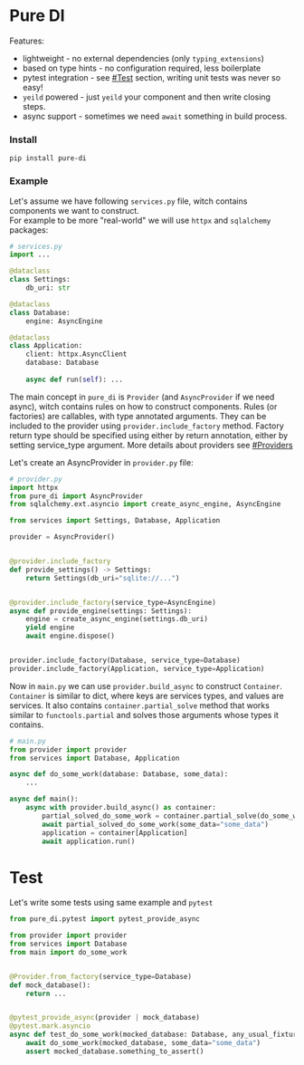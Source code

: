 # Pure DI
Features:
* lightweight - no external dependencies (only `typing_extensions`)
* based on type hints - no configuration required, less boilerplate   
* pytest integration - see [#Test](#Test) section, writing unit tests was never so easy!
* `yeild` powered - just `yeild` your component and then write closing steps.
* async support - sometimes we need `await` something in build process.

### Install
```commandline
pip install pure-di
```
### Example 
Let's assume we have following `services.py` file, witch contains components we want to construct.    
For example to be more "real-world" we will use `httpx` and `sqlalchemy` packages:

```python
# services.py
import ...

@dataclass
class Settings:
    db_uri: str

@dataclass
class Database:
    engine: AsyncEngine

@dataclass
class Application:
    client: httpx.AsyncClient
    database: Database
    
    async def run(self): ...

```
The main concept in `pure_di` is `Provider` (and `AsyncProvider` if we need async), 
witch contains rules on how to construct components. 
Rules (or factories) are callables, with type annotated arguments. They can be included to the provider using `provider.include_factory` method.
Factory return type should be specified using either by return annotation, either by setting service_type argument. More details about providers see [#Providers](#Providers)  

Let's create an AsyncProvider in `provider.py` file:

```python
# provider.py
import httpx
from pure_di import AsyncProvider
from sqlalchemy.ext.asyncio import create_async_engine, AsyncEngine

from services import Settings, Database, Application

provider = AsyncProvider()


@provider.include_factory
def provide_settings() -> Settings:
    return Settings(db_uri="sqlite://...")


@provider.include_factory(service_type=AsyncEngine)
async def provide_engine(settings: Settings):
    engine = create_async_engine(settings.db_uri)
    yield engine
    await engine.dispose()


provider.include_factory(Database, service_type=Database)
provider.include_factory(Application, service_type=Application)
```
Now in `main.py` we can use `provider.build_async` to construct `Container`. 
`Container` is similar to dict, where keys are services types, and values are services. 
It also contains `container.partial_solve` method that works similar to `functools.partial` and solves those arguments whose types it contains.
```python
# main.py
from provider import provider
from services import Database, Application

async def do_some_work(database: Database, some_data):
    ...

async def main():
    async with provider.build_async() as container:
        partial_solved_do_some_work = container.partial_solve(do_some_work)
        await partial_solved_do_some_work(some_data="some_data")
        application = container[Application]
        await application.run()
```

# Test
Let's write some tests using same example and `pytest`

```python
from pure_di.pytest import pytest_provide_async

from provider import provider
from services import Database
from main import do_some_work


@Provider.from_factory(service_type=Database)
def mock_database():
    return ...


@pytest_provide_async(provider | mock_database)
@pytest.mark.asyncio
async def test_do_some_work(mocked_database: Database, any_usual_fixture):
    await do_some_work(mocked_database, some_data="some_data")
    assert mocked_database.something_to_assert()

```